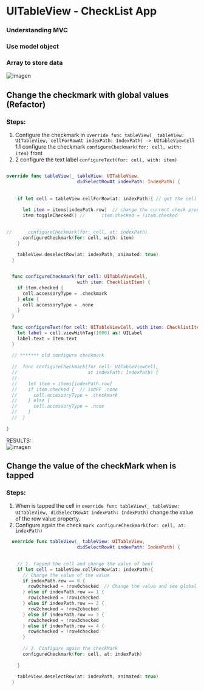 # UITableView - CheckList App

### Understanding MVC
### Use model object
### Array to store data


![imagen](../master/assets/sketch1.gif)  

## Change the checkmark with global values  (Refactor)

### Steps: 

1. Configure the checkmark in `override func tableView(_ tableView: UITableView,
cellForRowAt indexPath: IndexPath) -> UITableViewCell` 
1.1  configure the checkmark `configureCheckmark(for: cell, with: item)` front  
1. 2 configure the text label `configureText(for: cell, with: item)`  
  

```swift

override func tableView(_ tableView: UITableView,
                          didSelectRowAt indexPath: IndexPath) {
    
    
    if let cell = tableView.cellForRow(at: indexPath){ // get the cell configure view
      
      let item = items[indexPath.row]  // change the current check property when is tapped
      item.toggleChecked() //      item.checked = !item.checked

      
//      configureCheckmark(for: cell, at: indexPath)
      configureCheckmark(for: cell, with: item)
    }
    
    tableView.deselectRow(at: indexPath, animated: true)
  }


  func configureCheckmark(for cell: UITableViewCell,
                          with item: ChecklistItem) {
    if item.checked {
      cell.accessoryType = .checkmark
    } else {
      cell.accessoryType = .none
    }
  }
  
  func configureText(for cell: UITableViewCell, with item: ChecklistItem) {
    let label = cell.viewWithTag(1000) as! UILabel
    label.text = item.text
  }
  
  // ******* old configure checkmark
  
  //  func configureCheckmark(for cell: UITableViewCell,
  //                          at indexPath: IndexPath) {
  //
  //    let item = items[indexPath.row]
  //    if item.checked {  // isOFF .none
  //      cell.accessoryType = .checkmark
  //    } else {
  //      cell.accessoryType = .none
  //    }
  //  }
  
}
```
RESULTS:    
![imagen](../feature-MVC/assets/image1.png)  

## Change the value of the checkMark  when is tapped

### Steps: 
1. When is tapped the cell in `override func tableView(_ tableView: UITableView,
didSelectRowAt indexPath: IndexPath)` change the value of the row value property.  
2. Configure again the check `mark configureCheckmark(for: cell, at: indexPath)`  


```swift
  override func tableView(_ tableView: UITableView,
                          didSelectRowAt indexPath: IndexPath) {
    

    // 1. tapped the cell and change the value of bool
    if let cell = tableView.cellForRow(at: indexPath){
      // Change the value of the value
      if indexPath.row == 0 {
        row0checked = !row0checked  // Change the value and see global
      } else if indexPath.row == 1 {
        row1checked = !row1checked
      } else if indexPath.row == 2 {
        row2checked = !row2checked
      } else if indexPath.row == 3 {
        row3checked = !row3checked
      } else if indexPath.row == 4 {
        row4checked = !row4checked
      }
      
      // 2. Configure again the checkMark
      configureCheckmark(for: cell, at: indexPath)
      
    }
    
    tableView.deselectRow(at: indexPath, animated: true)
  }
```















